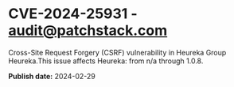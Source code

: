 # CVE-2024-25931 - audit@patchstack.com

Cross-Site Request Forgery (CSRF) vulnerability in Heureka Group Heureka.This issue affects Heureka: from n/a through 1.0.8.



**Publish date:** 2024-02-29
